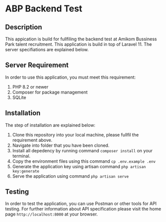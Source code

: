 # ABP Backend Test

## Description

This appication is build for fullfiling the backend test at Amikom Bussiness Park talent recruitment. This application is build in top of Laravel 11. The server specifiations are explained below.

## Server Requirement

In order to use this application, you must meet this requirement:

1. PHP 8.2 or newer
2. Composer for package management
3. SQLite

## Installation

The step of installation are explained below:

1. Clone this repository into your local machine, please fullfil the requirement above.
2. Navigate into folder that you have been cloned.
3. Install all depedency by running command `composer install` on your terminal.
4. Copy the environment files using this command `cp .env.example .env`
5. Generate the application key using artisan command `php artisan key:generate`
6. Serve the application using command `php artisan serve`

## Testing

In order to test the application, you can use Postman or other tools for API testing. For further information about API specification please visit the home page `http://localhost:8000` at your browser.